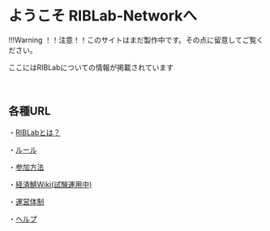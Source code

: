 # ようこそ RIBLab-Networkへ

!!!Warning
    ！！注意！！このサイトはまだ製作中です。その点に留意してご覧ください。

ここにはRIBLabについての情報が掲載されています

</br>

## 各種URL

・[RIBLabとは？](about/index.md)
</br>

・[ルール](rules/index.md)
</br>

・[参加方法](join/index.md)
</br>

・[経済鯖Wiki(試験運用中)](trade/index.md)
</br>

・[運営体制](team/index.md)
</br>

・[ヘルプ](help/index.md)
